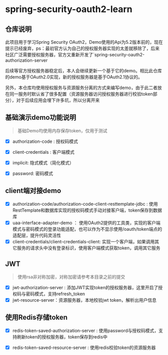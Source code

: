 # spring-security-oauth2-learn
## 仓库说明
此项目用于学习Spring Security OAuth2，Demo使用的Api为5.2版本前的，现在提示已经废弃，ps：最初官方认为自己的授权服务器实现的太差就移除了，后来社区广泛需要授权服务器，官方又重新开发了`spring-security-oauth2-authorization-server

后续等官方授权服务器稳定后，本人会继续更新一个基于它的demo。相比此仓库的demo基于OAuth2.0实现，新的授权服务器是基于OAuth2.1协议的。

另外，本仓库均使用授权服务与资源服务分离的方式来编写demo，由于此二者放在同一服务时默认省了很多配置（资源服务器访问授权服务器进行校验token部分），对于后续应用会埋下许多坑，所以分离开来

## 基础演示demo功能说明
> 基础Demo均使用内存保存token，仅用于测试

- [x] authorization-code : 授权码模式

- [x] client-credentials : 客户端模式

- [x] implicit: 隐式模式（简化模式）

- [x] password: 密码模式

## client端对接demo
- [x] authorization-code/authorization-code-client-resttemplate-jdbc : 使用RestTemplate和数据库实现的授权码模式手动对接客户端，token保存到数据库
- [x] uaa-interface-adapter-demo ： 使用OAuth2提供的工具类，实现的客户端模式与密码模式的登录功能适配，也可以作为不显示使用/oauth/token端点的适配层，提升代码灵活性
- [x] client-credentials/client-credentials-client: 实现一个客户端，如果调用其它服务的请求头中没有登录标识，使用客户端模式获取token，调用其它服务

## JWT
> 使用rsa非对称加密，对称加密请参考本目录之前的提交

- [x] jwt-authorization-server : 添加JWT实现token的授权服务器，这里开启了授权码与密码模式，支持refresh_token
- [x] jwt-resource-server：资源服务器，本地校验jwt token，解析出用户信息

## 使用Redis存储token
- [x] redis-token-saved-authorization-server : 使用password与授权码模式，支持刷新token的授权服务器，token保存到redis中
- [x] redis-token-saved-resource-server : 使用redis校验token的资源服务器


